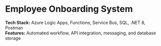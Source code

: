 # Employee Onboarding System  
**Tech Stack:** Azure Logic Apps, Functions, Service Bus, SQL, .NET 8, Postman  
**Features:** Automated workflow, API integration, messaging, and database storage  
